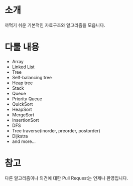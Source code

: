 # 소개
까먹기 쉬운 기본적인 자료구조와 알고리즘을 모읍니다.

# 다룰 내용
- Array
- Linked List
- Tree
- Self-balancing tree
- Heap tree
- Stack
- Queue
- Priority Queue
- QuickSort
- HeapSort
- MergeSort
- InsertionSort
- DFS
- Tree traverse(inorder, preorder, postorder)
- Dijkstra
- and more...

# 참고
다른 알고리즘이나 의견에 대한 Pull Request는 언제나 환영입니다.